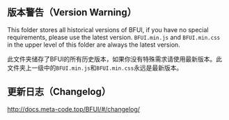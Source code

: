 ## 版本警告（Version Warning）

This folder stores all historical versions of BFUI, if you have no special requirements, please use the latest version. `BFUI.min.js` and `BFUI.min.css` in the upper level of this folder are always the latest version.

此文件夹储存了BFUI的所有历史版本，如果你没有特殊需求请使用最新版本。此文件夹上一级中的`BFUI.min.js`和`BFUI.min.css`永远是最新版本。

## 更新日志（Changelog）

<a href="http://docs.meta-code.top/BFUI/#/changelog/" taget="_blank">http://docs.meta-code.top/BFUI/#/changelog/</a>